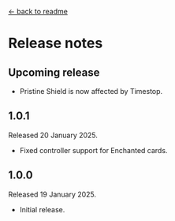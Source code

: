 [← back to readme](README.md)

# Release notes

## Upcoming release

* Pristine Shield is now affected by Timestop.

## 1.0.1
Released 20 January 2025.

* Fixed controller support for Enchanted cards.

## 1.0.0
Released 19 January 2025.

* Initial release.